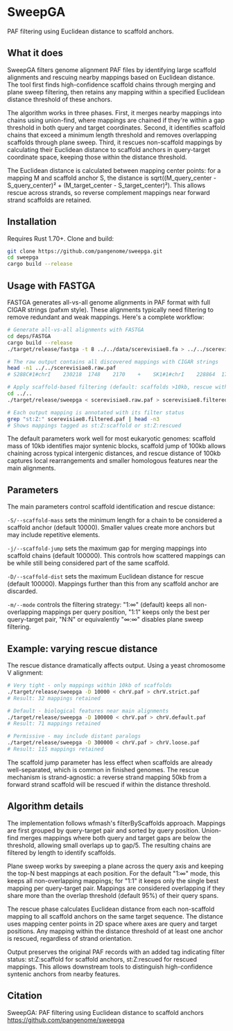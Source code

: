 # SweepGA

PAF filtering using Euclidean distance to scaffold anchors.

## What it does

SweepGA filters genome alignment PAF files by identifying large scaffold alignments and rescuing nearby mappings based on Euclidean distance. The tool first finds high-confidence scaffold chains through merging and plane sweep filtering, then retains any mapping within a specified Euclidean distance threshold of these anchors.

The algorithm works in three phases. First, it merges nearby mappings into chains using union-find, where mappings are chained if they're within a gap threshold in both query and target coordinates. Second, it identifies scaffold chains that exceed a minimum length threshold and removes overlapping scaffolds through plane sweep. Third, it rescues non-scaffold mappings by calculating their Euclidean distance to scaffold anchors in query-target coordinate space, keeping those within the distance threshold.

The Euclidean distance is calculated between mapping center points: for a mapping M and scaffold anchor S, the distance is sqrt((M_query_center - S_query_center)² + (M_target_center - S_target_center)²). This allows rescue across strands, so reverse complement mappings near forward strand scaffolds are retained.

## Installation

Requires Rust 1.70+. Clone and build:

```bash
git clone https://github.com/pangenome/sweepga.git
cd sweepga
cargo build --release
```

## Usage with FASTGA

FASTGA generates all-vs-all genome alignments in PAF format with full CIGAR strings (pafxm style). These alignments typically need filtering to remove redundant and weak mappings. Here's a complete workflow:

```bash
# Generate all-vs-all alignments with FASTGA
cd deps/FASTGA
cargo build --release
./target/release/fastga -t 8 ../../data/scerevisiae8.fa > ../../scerevisiae8.raw.paf

# The raw output contains all discovered mappings with CIGAR strings
head -n1 ../../scerevisiae8.raw.paf
# S288C#1#chrI    230218  1748    2170    +    SK1#1#chrI    228864  1742    2164    422    422    60    NM:i:0    cg:Z:422M

# Apply scaffold-based filtering (default: scaffolds >10kb, rescue within 100kb)
cd ../..
./target/release/sweepga < scerevisiae8.raw.paf > scerevisiae8.filtered.paf

# Each output mapping is annotated with its filter status
grep "st:Z:" scerevisiae8.filtered.paf | head -n3
# Shows mappings tagged as st:Z:scaffold or st:Z:rescued
```

The default parameters work well for most eukaryotic genomes: scaffold mass of 10kb identifies major syntenic blocks, scaffold jump of 100kb allows chaining across typical intergenic distances, and rescue distance of 100kb captures local rearrangements and smaller homologous features near the main alignments.

## Parameters

The main parameters control scaffold identification and rescue distance:

`-S/--scaffold-mass` sets the minimum length for a chain to be considered a scaffold anchor (default 10000). Smaller values create more anchors but may include repetitive elements.

`-j/--scaffold-jump` sets the maximum gap for merging mappings into scaffold chains (default 100000). This controls how scattered mappings can be while still being considered part of the same scaffold.

`-D/--scaffold-dist` sets the maximum Euclidean distance for rescue (default 100000). Mappings further than this from any scaffold anchor are discarded.

`-m/--mode` controls the filtering strategy: "1:∞" (default) keeps all non-overlapping mappings per query position, "1:1" keeps only the best per query-target pair, "N:N" or equivalently "∞:∞" disables plane sweep filtering.

## Example: varying rescue distance

The rescue distance dramatically affects output. Using a yeast chromosome V alignment:

```bash
# Very tight - only mappings within 10kb of scaffolds
./target/release/sweepga -D 10000 < chrV.paf > chrV.strict.paf
# Result: 32 mappings retained

# Default - biological features near main alignments
./target/release/sweepga -D 100000 < chrV.paf > chrV.default.paf
# Result: 71 mappings retained

# Permissive - may include distant paralogs
./target/release/sweepga -D 300000 < chrV.paf > chrV.loose.paf
# Result: 115 mappings retained
```

The scaffold jump parameter has less effect when scaffolds are already well-separated, which is common in finished genomes. The rescue mechanism is strand-agnostic: a reverse strand mapping 50kb from a forward strand scaffold will be rescued if within the distance threshold.

## Algorithm details

The implementation follows wfmash's filterByScaffolds approach. Mappings are first grouped by query-target pair and sorted by query position. Union-find merges mappings where both query and target gaps are below the threshold, allowing small overlaps up to gap/5. The resulting chains are filtered by length to identify scaffolds.

Plane sweep works by sweeping a plane across the query axis and keeping the top-N best mappings at each position. For the default "1:∞" mode, this keeps all non-overlapping mappings; for "1:1" it keeps only the single best mapping per query-target pair. Mappings are considered overlapping if they share more than the overlap threshold (default 95%) of their query spans.

The rescue phase calculates Euclidean distance from each non-scaffold mapping to all scaffold anchors on the same target sequence. The distance uses mapping center points in 2D space where axes are query and target positions. Any mapping within the distance threshold of at least one anchor is rescued, regardless of strand orientation.

Output preserves the original PAF records with an added tag indicating filter status: st:Z:scaffold for scaffold anchors, st:Z:rescued for rescued mappings. This allows downstream tools to distinguish high-confidence syntenic anchors from nearby features.

## Citation

SweepGA: PAF filtering using Euclidean distance to scaffold anchors
https://github.com/pangenome/sweepga
